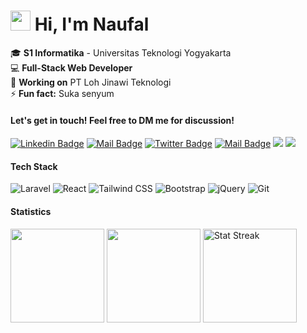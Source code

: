 <h1 class="flex"><img src="https://tva1.sinaimg.cn/large/e6c9d24egy1h1571l0uucg205k05egri.gif" width="32" />&nbsp;Hi, I'm Naufal</h1>

🎓 **S1 Informatika** - Universitas Teknologi Yogyakarta  
💻 **Full-Stack Web Developer**  
🔭 **Working on** PT Loh Jinawi Teknologi  
⚡ **Fun fact:** Suka senyum

####  Let's get in touch! Feel free to DM me for discussion!

[![Linkedin Badge](https://img.shields.io/badge/-Naufal%20Puji%20Mahdy-0e76a8?style=flat&labelColor=0e76a8&logo=linkedin&logoColor=white)](https://www.linkedin.com/in/naufalpujimahdy/) 
[![Mail Badge](https://img.shields.io/badge/-@naufalpujimahdy-e84393?style=flat&labelColor=e84393&logo=instagram&logoColor=white)](https://instagram.com/naufalpujimahdy) 
[![Twitter Badge](https://img.shields.io/badge/-@naufalpujmahdy-1ca0f1?style=flat&labelColor=1ca0f1&logo=twitter&logoColor=white&link=https://twitter.com/aulianzaa)](https://twitter.com/naufalpujmahdy) 
[![Mail Badge](https://img.shields.io/badge/-naufalpm230800@gmail.com-c0392b?style=flat&labelColor=c0392b&logo=gmail&logoColor=white)](mailto:naufalpm230800@gmail.com)
[![](https://komarev.com/ghpvc/?username=naufalpujimahdy&color=blue&label=Profile%20Views)](https://github.com/naufalpujimahdy/naufalpujimahdy)
[![](https://img.shields.io/github/followers/naufalpujimahdy?label=GitHub%20Followers)](https://github.com/naufalpujimahdy)
<br />

#### Tech Stack
![Laravel](https://img.shields.io/badge/-Laravel-FF2D20?style=flat-square&logo=laravel&logoColor=white)
![React](https://img.shields.io/badge/-React-61DAFB?style=flat-square&logo=react&logoColor=black)
![Tailwind CSS](https://img.shields.io/badge/-Tailwind%20CSS-38B2AC?style=flat-square&logo=tailwind-css&logoColor=white)
![Bootstrap](https://img.shields.io/badge/-Bootstrap-7952B3?style=flat-square&logo=bootstrap&logoColor=white)
![jQuery](https://img.shields.io/badge/-jQuery-0769AD?style=flat-square&logo=jquery&logoColor=white)
![Git](https://img.shields.io/badge/-Git-F05032?style=flat-square&logo=git&logoColor=white)
<br />

#### Statistics

<span><img height="150"  src="https://github-readme-stats.vercel.app/api/top-langs/?username=naufalpujimahdy&layout=compact&hide=php&langs_count=10" /></span>
<span><a href="https://github.com/naufalpujimahdy?tab=repositories&q=&type=&language=&sort=stargazers"><img height="150" src="https://github-readme-stats.vercel.app/api?username=naufalpujimahdy&show_icons=true&count_private=true&hide=contribs" /></a></span>
<span><img src="https://github-readme-streak-stats.herokuapp.com/?user=naufalpujimahdy" height="150" alt="Stat Streak" /></span>

<!--
Note: Replace the following sections with your information:
- [Your portfolio website]
- [Your blog if you have one]
- [Your Twitter handle]
-->
